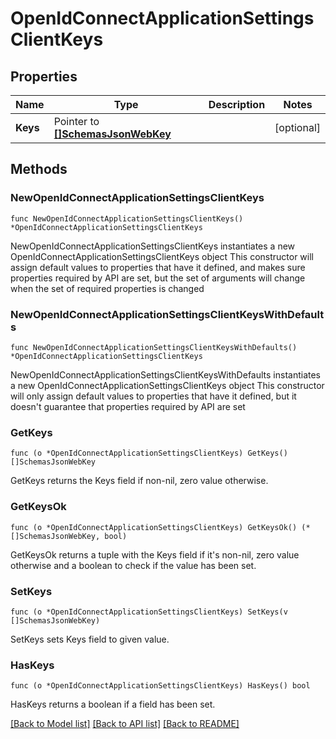 # OpenIdConnectApplicationSettingsClientKeys

## Properties

Name | Type | Description | Notes
------------ | ------------- | ------------- | -------------
**Keys** | Pointer to [**[]SchemasJsonWebKey**](SchemasJsonWebKey.md) |  | [optional] 

## Methods

### NewOpenIdConnectApplicationSettingsClientKeys

`func NewOpenIdConnectApplicationSettingsClientKeys() *OpenIdConnectApplicationSettingsClientKeys`

NewOpenIdConnectApplicationSettingsClientKeys instantiates a new OpenIdConnectApplicationSettingsClientKeys object
This constructor will assign default values to properties that have it defined,
and makes sure properties required by API are set, but the set of arguments
will change when the set of required properties is changed

### NewOpenIdConnectApplicationSettingsClientKeysWithDefaults

`func NewOpenIdConnectApplicationSettingsClientKeysWithDefaults() *OpenIdConnectApplicationSettingsClientKeys`

NewOpenIdConnectApplicationSettingsClientKeysWithDefaults instantiates a new OpenIdConnectApplicationSettingsClientKeys object
This constructor will only assign default values to properties that have it defined,
but it doesn't guarantee that properties required by API are set

### GetKeys

`func (o *OpenIdConnectApplicationSettingsClientKeys) GetKeys() []SchemasJsonWebKey`

GetKeys returns the Keys field if non-nil, zero value otherwise.

### GetKeysOk

`func (o *OpenIdConnectApplicationSettingsClientKeys) GetKeysOk() (*[]SchemasJsonWebKey, bool)`

GetKeysOk returns a tuple with the Keys field if it's non-nil, zero value otherwise
and a boolean to check if the value has been set.

### SetKeys

`func (o *OpenIdConnectApplicationSettingsClientKeys) SetKeys(v []SchemasJsonWebKey)`

SetKeys sets Keys field to given value.

### HasKeys

`func (o *OpenIdConnectApplicationSettingsClientKeys) HasKeys() bool`

HasKeys returns a boolean if a field has been set.


[[Back to Model list]](../README.md#documentation-for-models) [[Back to API list]](../README.md#documentation-for-api-endpoints) [[Back to README]](../README.md)


